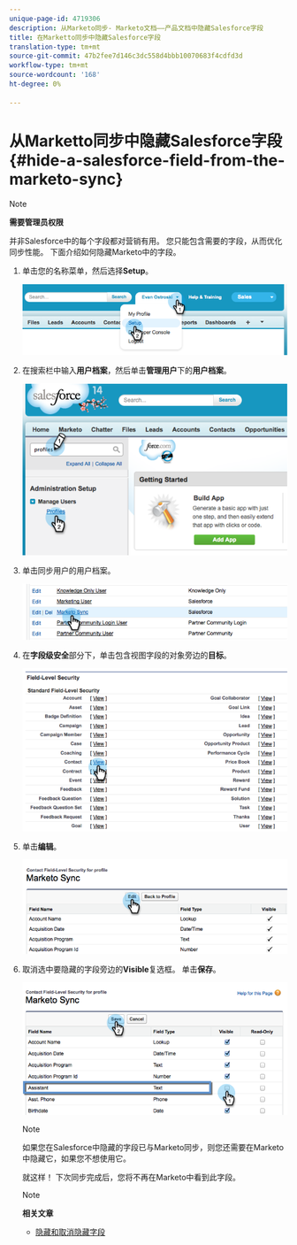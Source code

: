 ```yaml
---
unique-page-id: 4719306
description: 从Marketo同步- Marketo文档——产品文档中隐藏Salesforce字段
title: 在Marketto同步中隐藏Salesforce字段
translation-type: tm+mt
source-git-commit: 47b2fee7d146c3dc558d4bbb10070683f4cdfd3d
workflow-type: tm+mt
source-wordcount: '168'
ht-degree: 0%

---
```



# 从Marketto同步中隐藏Salesforce字段{#hide-a-salesforce-field-from-the-marketo-sync}

>[!NOTE]
>
>**需要管理员权限**

并非Salesforce中的每个字段都对营销有用。 您只能包含需要的字段，从而优化同步性能。 下面介绍如何隐藏Marketo中的字段。

1. 单击您的名称菜单，然后选择&#x200B;**Setup**。

   ![](assets/image2015-6-30-15-3a11-3a23.png)

1. 在搜索栏中输入&#x200B;**用户档案**，然后单击&#x200B;**管理用户**&#x200B;下的&#x200B;**用户档案**。

   ![](assets/image2015-6-30-15-3a12-3a46.png)

1. 单击同步用户的用户档案。

   ![](assets/image2015-6-30-15-3a17-3a38.png)

1. 在&#x200B;**字段级安全**&#x200B;部分下，单击包含视图字段的对象旁边的&#x200B;**目标**。

   ![](assets/image2015-6-30-15-3a24-3a32.png)

1. 单击&#x200B;**编辑**。

   ![](assets/image2015-6-30-15-3a25-3a42.png)

1. 取消选中要隐藏的字段旁边的&#x200B;**Visible**&#x200B;复选框。 单击&#x200B;**保存**。

   ![](assets/image2015-6-30-15-3a27-3a16.png)

   >[!NOTE]
   >
   >如果您在Salesforce中隐藏的字段已与Marketo同步，则您还需要在Marketo中隐藏它，如果您不想使用它。

   就这样！ 下次同步完成后，您将不再在Marketo中看到此字段。

   >[!NOTE]
   >
   >**相关文章**
   >
   >    
   >    
   >    * [隐藏和取消隐藏字段](../../../../../product-docs/administration/field-management/hide-and-unhide-a-field.md)


